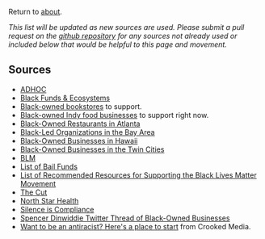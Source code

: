 Return to <a href="https://vocalmajority.github.io/about/">about</a>.

*This list will be updated as new sources are used. Please submit a pull request on the [github repository](https://github.com/vocalmajority) for any sources not already used or included below that would be helpful to this page and movement.*

## Sources

* <a href="https://www.adhoc.fm/post/black-lives-matter-resources-and-funds/">ADHOC</a>
* <a href="https://www.instagram.com/p/CA-7yLGh3DP/?igshid=12sqk8x1qgu8p">Black Funds & Ecosystems</a>
* <a href="https://www.phenomenalgirl.com/black-owned bookstores">Black-owned bookstores</a> to support.
* <a href="https://eatheremedia.com/2020/06/01/black-owned-indy-food-businesses-to-support-right-now/">Black-owned Indy food businesses</a> to support right now.
* <a href="https://www.atlantaeats.com/blog/29-black-owned-restaurants-in-atlanta/">Black-Owned Restaurants in Atlanta</a>
* <a href="https://docs.google.com/spreadsheets/d/1ExxjRyovIphjX_jtGep0cFQtUkJwqhTC4dLwy3h6uZY/edit#gid=1847215759">Black-Led Organizations in the Bay Area</a>
* <a href="https://travelnoire.com/this-black-artist-is-addressing-mental-health-through-her-hand-painted-creations">Black-Owned Businesses in Hawaii</a>
* <a href="http://mspmag.com/arts-and-culture/black-owned-businesses-in-the-twin-cities/">Black-Owned Businesses in the Twin Cities</a>
* <a href="https://docs.google.com/document/d/1-0KC83vYfVQ-2freQveH43PWxuab2uWDEGolzrNoIks/mobilebasic#h.n24kixa6prx">BLM</a>
* <a href="https://bailfunds.github.io/">List of Bail Funds</a>
* <a href="https://lectureinprogress.com/journal/resources-for-supporting-black-lives-matter-movement">List of Recommended Resources for Supporting the Black Lives Matter Movement</a>
* <a href="https://www.thecut.com/article/george-floyd-protests-how-to-help-where-to-donate.html">The Cut</a>
* <a href="https://www.northstarhealthcollective.org/">North Star Health</a>
* <a href="https://silenceiscompliance.info/">Silence is Compliance</a>
* <a href="https://twitter.com/sdinwiddie_25/status/1268173302545231872?s=21">Spencer Dinwiddie Twitter Thread of Black-Owned Businesses</a>
* <a href="https://crooked.com/articles/antiracism-resources/">Want to be an antiracist? Here's a place to start</a> from Crooked Media.
